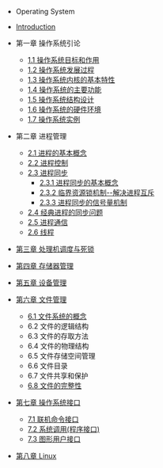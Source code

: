 * Operating System

* [Introduction](INTRODUCTION.md)
* 第一章 操作系统引论
  * [1.1 操作系统目标和作用](Operating_System/1.1-操作系统目标和作用.md)
  * [1.2 操作系统发展过程](Operating_System/1.2-操作系统发展过程.md)
  * [1.3 操作系统内核的基本特性](Operating_System/1.3-操作系统的基本特性.md)
  * [1.4 操作系统的主要功能](Operating_System/1.4-操作系统的主要功能.md)
  * [1.5 操作系统结构设计](Operating_System/1.5-操作系统结构设计.md)
  * [1.6 操作系统的硬件环境](Operating_System/1.6-操作系统的硬件环境.md)
  * [1.7 操作系统实例](Operating_System/1.7-操作系统实例.md)
* 第二章 进程管理
  * [2.1 进程的基本概念](Operating_System/2.1-进程的基本概念.md)
  * [2.2 进程控制](Operating_System/2.2-进程控制.md)
  * [2.3 进程同步](Operating_System/2.3-进程同步.md)
    * [2.3.1 进程同步的基本概念](Operating_System/2.3.1-进程同步的基本概念.md)
    * [2.3.2 临界资源锁机制--解决进程互斥](Operating_System/2.3.2-临界资源锁机制--解决进程互斥.md)
    * [2.3.3 进程同步的信号量机制](Operating_System/2.3.3-进程同步的信号量机制.md)
  * [2.4 经典进程的同步问题](Operating_System/2.4-经典进程的同步问题.md)
  * [2.5 进程通信](Operating_System/2.5-进程通信.md)
  * [2.6 线程](Operating_System/2.6-线程.md)
* [第三章 处理机调度与死锁](第三章-处理机调度与死锁.md)
* [第四章 存储器管理](第四章-内存管理.md)
* [第五章 设备管理](di-wu-zhang-she-bei-guan-li.md)
* [第六章 文件管理](6-文件管理.md)
  * [6.1 文件系统的概念](Operating_System/6.1-文件系统的概念.md)
  * 6.2 文件的逻辑结构
  * 6.3 文件的存取方法
  * 6.4 文件的物理结构
  * 6.5 文件存储空间管理
  * 6.6 文件目录
  * 6.7 文件共享和保护
  * [6.8 文件的完整性](Operating_System/6.8-文件的完整性.md)
* [第七章 操作系统接口](Operating_System/7-操作系统接口.md)
  * [7.1 联机命令接口](Operating_System/7.1-联机命令接口.md)
  * [7.2 系统调用(程序接口)](Operating_System/7.2-系统调用程序接口.md)
  * [7.3 图形用户接口](Operating_System/7.3-图形用户接口.md)
* [第八章 Linux](Operating_System/8-linux.md)
